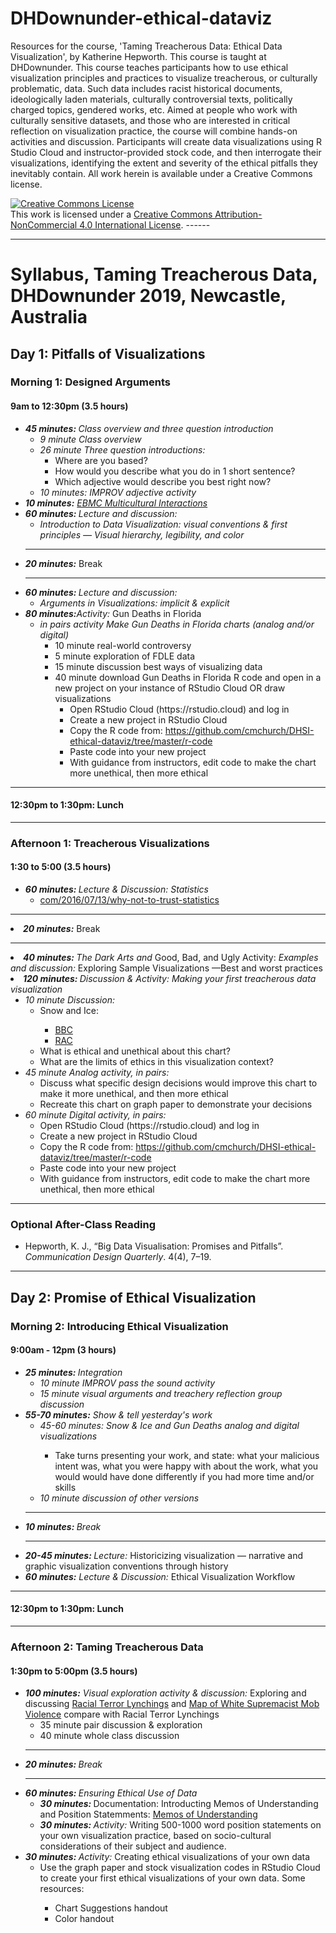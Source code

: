# DHDownunder-ethical-dataviz 
<p>Resources for the course, 'Taming Treacherous Data: Ethical Data Visualization', by Katherine Hepworth. This course is taught at DHDownunder. This course teaches participants how to use ethical visualization principles and practices to visualize treacherous, or culturally problematic, data. Such data includes racist historical documents, ideologically laden materials, culturally controversial texts, politically charged topics, gendered works, etc. Aimed at people who work with culturally sensitive datasets, and those who are interested in critical reflection on visualization practice, the course will combine hands-on activities and discussion. Participants will create data visualizations using R Studio Cloud and instructor-provided stock code, and then interrogate their visualizations, identifying the extent and severity of the ethical pitfalls they inevitably contain. All work herein is available under a Creative Commons license.</p>

<a rel="license" href="http://creativecommons.org/licenses/by-nc/4.0/"><img alt="Creative Commons License" style="border-width:0" src="https://i.creativecommons.org/l/by-nc/4.0/88x31.png" /></a>
<br />This work is licensed under a <a rel="license" href="http://creativecommons.org/licenses/by-nc/4.0/">Creative Commons Attribution-NonCommercial 4.0 International License</a>. ------
<hr>
<h1>Syllabus, Taming Treacherous Data, DHDownunder 2019, Newcastle, Australia</h1>
<h2>Day 1: Pitfalls of Visualizations</h2>
<h3>Morning 1: Designed Arguments</h3>
<h4>9am to 12:30pm (3.5 hours)</h4>
<ul>
    <li><strong><em>45 minutes: </em></strong><em>Class overview and three question introduction </em>
        <ul>
            <li><em>9 minute Class overview</em></li>
            <li><em>26 minute Three question introductions:</em>
                <ul>
                    <li>Where are you based?</li>
                    <li>How would you describe what you do in 1 short sentence?</li>
                    <li>Which adjective would describe you best right now?</li>
                </ul>
            </li>
            <li><em>10 minutes: IMPROV adjective activity</em></li>
        </ul>
    </li>
    <li><strong><em>10 minutes:</em></strong> <a href="http://www.emergingsf.org/wp-content/uploads/2017/08/EBMC_AgreemntsMulticulturalInteractions15.09.13-copy.pdf"><em>EBMC Multicultural Interactions</em></a></li>
    <li><strong><em>60 minutes: </em></strong><em>Lecture and discussion:</em>
        <ul>
            <li><em>Introduction to Data Visualization: visual conventions &amp; first principles &mdash; Visual hierarchy, legibility, and color</em></li>
        </ul>
    </li>
    <hr>
    <li><strong><em>20 minutes:</em></strong> Break</li>
    <hr>
    <li><strong><em>60 minutes: </em></strong><em>Lecture and discussion:</em>
        <ul>
            <li><em>Arguments in Visualizations: implicit &amp; explicit</em></li>
        </ul>
    </li>
    <li><strong><em>80 minutes:</em></strong><em>Activity:</em> Gun Deaths in Florida
        <ul>
            <li><em>in pairs activity Make Gun Deaths in Florida charts (analog and/or digital)</em>
                <ul>
                    <li>10 minute real-world controversy</li>
                    <li>5 minute exploration of FDLE data</li>
                    <li>15 minute discussion best ways of visualizing data</li>
                    <li>40 minute download Gun Deaths in Florida R code and open in a new project on your instance of RStudio Cloud OR draw visualizations
                        <ul>
                            <li>Open RStudio Cloud (https://rstudio.cloud) and log in</li>
                            <li>Create a new project in RStudio Cloud</li>
                            <li>Copy the R code from: <a href="https://github.com/cmchurch/DHSI-ethical-dataviz/tree/master/r-code">https://github.com/cmchurch/DHSI-ethical-dataviz/tree/master/r-code</a></li>
                            <li>Paste code into your new project</li>
                            <li>With guidance from instructors, edit code to make the chart more unethical, then more ethical</li>
                        </ul>
                    </li>
                </ul>
            </li>
        </ul>
     </ul>
     <hr>
     <h4>12:30pm to 1:30pm: Lunch</h4>
     <hr>
     <h3>Afternoon 1: Treacherous Visualizations</h3>
     <h4>1:30 to 5:00 (3.5 hours)</h4>
     <ul>
       <li><strong><em>60 minutes: </em></strong><em>Lecture &amp; Discussion: Statistics</em>
          <ul>
                    <li><a href="https://mathwithbaddrawings.com/2016/07/13/why-not-to-trust-statistics/">com/2016/07/13/why-not-to-trust-statistics</a></li>
          </ul>
       </li>
        </ul>
            <hr>
      <li><strong><em>20 minutes:</em></strong> Break</li>
            <hr>
      <li><strong><em>40 minutes: </em></strong><em>The Dark Arts and </em>Good, Bad, and Ugly Activity: <em>Examples and discussion: </em>Exploring Sample Visualizations &mdash;Best and worst practices</li>
            <li><strong><em>120 minutes: </em></strong><em>Discussion &amp; Activity: Making your first treacherous data visualization</em>
                <ul>
                    <li><em>10 minute Discussion: </em>
                        <ul>
                            <li>Snow and Ice: </li>
                            <ul>
                                <li><a href="https://github.com/cmchurch/DHSI-ethical-dataviz/blob/master/images/snow-ice_BBC.jpg">BBC</a></li>
                                <li><a href="https://www.rac.co.uk/drive/advice/learning-to-drive/stopping-distances/">RAC</a></li>
                            </ul>
                            <li>What is ethical and unethical about this chart?</li>
                            <li>What are the limits of ethics in this visualization context?</li>
                        </ul>
                    </li>
                    <li><em>45 minute Analog activity, in pairs: </em>
                        <ul>
                            <li>Discuss what specific design decisions would improve this chart to make it more unethical, and then more ethical</li>
                            <li>Recreate this chart on graph paper to demonstrate your decisions</li>
                        </ul>
                    </li>
                    <li><em>60 minute Digital activity, in pairs:</em>
                        <ul>
                            <li>Open RStudio Cloud (https://rstudio.cloud) and log in</li>
                            <li>Create a new project in RStudio Cloud</li>
                            <li>Copy the R code from: <a href="https://github.com/cmchurch/DHSI-ethical-dataviz/tree/master/r-code">https://github.com/cmchurch/DHSI-ethical-dataviz/tree/master/r-code</a></li>
                            <li>Paste code into your new project</li>
                            <li>With guidance from instructors, edit code to make the chart more unethical, then more ethical</li>
                        </ul>
                    </li>
                </ul>
            </li>
        </ul>
        <hr>
        <h3>Optional After-Class Reading</h3>
        <ul>
            <li>Hepworth, K. J., &ldquo;Big Data Visualisation: Promises and Pitfalls&rdquo;. <em>Communication Design Quarterly</em>. 4(4), 7&ndash;19.</li>
        </ul>
        <hr>
        <h2>Day 2: Promise of Ethical Visualization</h2>
        <h3>Morning 2: Introducing Ethical Visualization</h3>
        <h4>9:00am - 12pm (3 hours)</h4>
        <ul>
            <li><strong><em>25 minutes: </em></strong><em>Integration</em>
                <ul>
                    <li><em>10 minute IMPROV pass the sound activity</em></li>
                    <li><em>15 minute visual arguments and treachery reflection group discussion</em></li>
                </ul>
            </li>
    <li><strong><em>55-70 minutes:</em></strong><em> Show &amp; tell yesterday's work </em>
                <ul>
                    <li><em>45-60 minutes: Snow &amp; Ice and Gun Deaths analog and digital visualizations</em></li>
                    <ul>
                        <li>Take turns presenting your work, and state: what your malicious intent was, what you were happy with about the work, what you would would have done differently if you had more time and/or skills</li>
                    </ul>
                    <li><em>10 minute discussion of other versions</em></li>
                </ul>
            </li>
            <hr>
            <li><strong><em>10 minutes: </em></strong><em>Break</em></li>
            <hr>
            <li><strong><em>20-45 minutes: </em></strong><em>Lecture: </em>Historicizing visualization &mdash; narrative and graphic visualization conventions through history</li>
    <li><strong><em>60 minutes:</em></strong> <em>Lecture &amp; Discussion:</em> Ethical Visualization Workflow</li>
        </ul>
        <hr>
        <h4>12:30pm to 1:30pm: Lunch</h4>
        <hr>
        <h3>Afternoon 2: Taming Treacherous Data</h3>
        <h4>1:30pm to 5:00pm (3.5 hours)</h4>
        <ul>
            <li><strong><em>100 minutes:</em></strong><em> Visual exploration activity &amp; discussion:</em> Exploring and discussing <a href="https://lynchinginamerica.eji.org/explore">Racial Terror Lynchings</a> and <a href="http://www.monroeworktoday.org/explore/">Map of White Supremacist Mob Violence</a> compare with Racial Terror Lynchings
                <ul>
                    <li>35 minute pair discussion & exploration</li>
                    <li>40 minute whole class discussion</li>
                </ul>
            </li>
            <hr>
            <li><strong><em>20 minutes: </em></strong><em>Break</em></li>
            <hr>
            <li><strong><em>60 minutes: </em></strong><em>Ensuring Ethical Use of Data</em>
                <ul>
                    <li><strong><em>30 minutes: </em></strong>Documentation: Introducting Memos of Understanding and Position Statemments: <a href="http://www.monroeworktoday.org/extras/files/MOU.pdf">Memos of Understanding</a></li>
                    <li><strong><em>30 minutes: </em></strong><em>Activity: </em>Writing 500-1000 word position statements on your own visualization practice, based on socio-cultural considerations of their subject and audience.</li>
                </ul>
            </li>
            <li><strong><em>30 minutes: </em></strong><em>Activity:</em> Creating ethical visualizations of your own data
                <ul>
                    <li>Use the graph paper and stock visualization codes in RStudio Cloud to create your first ethical visualizations of your own data. Some resources:</li>
                    <ul>
                        <li>Chart Suggestions handout</li>
                        <li>Color handout</li>
                    </ul>
                </ul>
            </li>
        </ul>
    </ul>
</ul>
